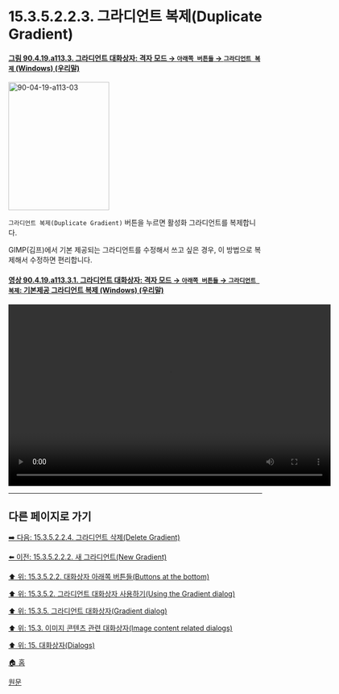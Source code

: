 # 15.3.5.2.2.3. 그라디언트 복제(Duplicate Gradient)

<a id="90-04-19-a113-03"></a>

#### [그림 90.4.19.a113.3. 그라디언트 대화상자: 격자 모드 → `아래쪽 버튼들` → `그라디언트 복제` (Windows) (우리말)](./90-04-0019-gradient.md#90-04-19-a113-03)
<img width="200" height="254" alt="90-04-19-a113-03" src="https://github.com/user-attachments/assets/89fb06ab-64cc-43dc-9f9f-30b6e66bd0cf" />

`그라디언트 복제(Duplicate Gradient)` 버튼을 누르면 활성화 그라디언트를 복제합니다.

GIMP(김프)에서 기본 제공되는 그라디언트를 수정해서 쓰고 싶은 경우, 이 방법으로 복제해서 수정하면 편리합니다.

<a id="90-04-19-a113-03-01"></a>

#### [영상 90.4.19.a113.3.1. 그라디언트 대화상자: 격자 모드 → `아래쪽 버튼들` → `그라디언트 복제`: 기본제공 그라디언트 복제 (Windows) (우리말)](./90-04-0019-gradient.md#90-04-19-a113-03-01)
<video controls="controls" width="640" height="360" src="https://github.com/user-attachments/assets/4887923f-b36d-4818-a74c-3e808d994565"></video>

***

## 다른 페이지로 가기

[➡️ 다음: 15.3.5.2.2.4. 그라디언트 삭제(Delete Gradient)](./15-03-05-02-02-04-delete_gradient.md)

[⬅️ 이전: 15.3.5.2.2.2. 새 그라디언트(New Gradient)](./15-03-05-02-02-02-new_gradient.md)

[⬆️ 위: 15.3.5.2.2. 대화상자 아래쪽 버튼들(Buttons at the bottom)](./15-03-05-02-02-00-buttons_at_the_bottom.md)

[⬆️ 위: 15.3.5.2. 그라디언트 대화상자 사용하기(Using the Gradient dialog)](./15-03-05-02-00-using_the_gradients_dialog.md)

[⬆️ 위: 15.3.5. 그라디언트 대화상자(Gradient dialog)](./15-03-05-00-gradient_dialog.md)

[⬆️ 위: 15.3. 이미지 콘텐츠 관련 대화상자(Image content related dialogs)](./15-03-00-image-content-related-dialogs.md)

[⬆️ 위: 15. 대화상자(Dialogs)](./15-00-dialogs.md)

[🏠 홈](./00-home.md)

[원문](https://docs.gimp.org/2.10/ko/gimp-gradient-dialog.html#gimp-gradient-dialog-using)
